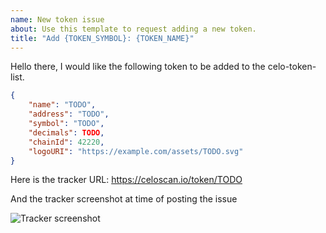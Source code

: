 ```yaml
---
name: New token issue
about: Use this template to request adding a new token.
title: "Add {TOKEN_SYMBOL}: {TOKEN_NAME}"
---
```


Hello there, I would like the following token to be added to the celo-token-list.

```json
{
    "name": "TODO",
    "address": "TODO",
    "symbol": "TODO",
    "decimals": TODO,
    "chainId": 42220,
    "logoURI": "https://example.com/assets/TODO.svg"
}
```

<!---
Note: to ensure synchronicity with the corresponding brand, the logoURI should be hosted by the team responsible for deploying the token. However, the image can also be added to the '''/assets''' folder so that it is available in the same manner above (https://celo-org.github.io/celo-token-list/assets/{your_token_icon}.
!-->

Here is the tracker URL:
https://celoscan.io/token/TODO

And the tracker screenshot at time of posting the issue

![Tracker screenshot](TODO)
